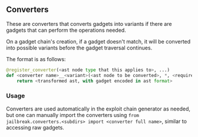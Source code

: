 ## Converters

These are converters that converts gadgets into variants if there are gadgets that can perform the operations needed.

On a gadget chain's creation, if a gadget doesn't match, it will be converted into possible variants before the gadget traversal continues.

The format is as follows:

```py
@register_converter(<ast node type that this applies to>, ...)
def <converter name>__<variant>(<ast node to be converted>, *, <required gadget>, ...):
    return <transformed ast, with gadget encoded in ast format>
```

### Usage

Converters are used automatically in the exploit chain generator as needed, but one can manually import the converters using `from jailbreak.converters.<subdirs> import <converter full name>`, similar to accessing raw gadgets.